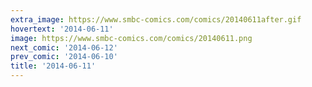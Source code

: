 ```yaml
---
extra_image: https://www.smbc-comics.com/comics/20140611after.gif
hovertext: '2014-06-11'
image: https://www.smbc-comics.com/comics/20140611.png
next_comic: '2014-06-12'
prev_comic: '2014-06-10'
title: '2014-06-11'
---
```


